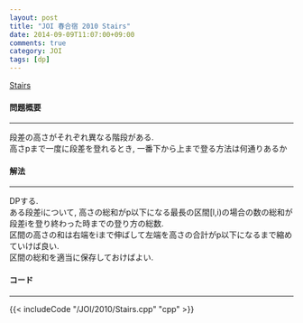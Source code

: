 ```yaml
---
layout: post
title: "JOI 春合宿 2010 Stairs"
date: 2014-09-09T11:07:00+09:00
comments: true
category: JOI
tags: [dp]
---
```


[Stairs](http://joisc2010.contest.atcoder.jp/tasks/joisc2010_stairs)

#### 問題概要

****

段差の高さがそれぞれ異なる階段がある.  
高さpまで一度に段差を登れるとき, 一番下から上まで登る方法は何通りあるか

#### 解法

****

DPする.  
ある段差iについて, 高さの総和がp以下になる最長の区間\[l,i)の場合の数の総和が段差iを登り終わった時までの登り方の総数.  
区間の高さの和は右端をiまで伸ばして左端を高さの合計がp以下になるまで縮めていけば良い.  
区間の総和を適当に保存しておけばよい.

#### コード

****

{{< includeCode "/JOI/2010/Stairs.cpp" "cpp" >}}
